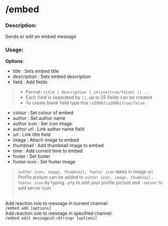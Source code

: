 # /embed

### Description:
Sends or edit an embed message<br>

### Usage:
**Options**:<br>
- title : Sets embed title
- description : Sets embed description
- field : Add fields
> - Format: `title | description | inline(true/false) || ...` <br>
> - Each field is seperated by `||`, up to 25 fields can be created <br>
> - To create blank field type this `\u200b|\u200b|true/false`<br>

- colour : Set colour of embed
- author : Set author name
- author icon : Set icon image
- author url : Link author name field
- url : Link title field
- image : Attach image to embed
- thumbnail : Add thumbnail image to embed
- time : Add current time to embed
- footer : Set footer
- footer-icon : Set footer image
> `author icon, image, thumbnail, footer icon` takes in image url<br>
> Profile picture can be added to `author icon, image, thumbnail, footer icon` by typing `-pfp` to add your profile picture and `-server` to add server icon<br><br>

Add reaction role to message in current channel:<br>
`/embed add [options]`<br>
Add reaction role to message in specified channel:<br>
`/embed edit messageid:<String> [options]`<br>